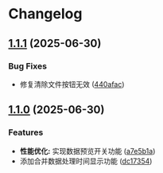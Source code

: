 # Changelog

## [1.1.1](https://github.com/xihan123/ExcelMatcher/compare/v1.1.0...v1.1.1) (2025-06-30)


### Bug Fixes

* 修复清除文件按钮无效 ([440afac](https://github.com/xihan123/ExcelMatcher/commit/440afac8a26bccbb724af42e198c264d233b90dc))

## [1.1.0](https://github.com/xihan123/ExcelMatcher/compare/v1.0.0...v1.1.0) (2025-06-30)


### Features

* **性能优化:** 实现数据预览开关功能 ([a7e5b1a](https://github.com/xihan123/ExcelMatcher/commit/a7e5b1a36483a1d4dedfba3ea01bc952c8288f13))
* 添加合并数据处理时间显示功能 ([dc17354](https://github.com/xihan123/ExcelMatcher/commit/dc17354d3b6fcb39dcf8e725b5ea7b8ef9ef82e9))
